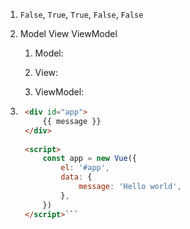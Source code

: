 1. `False`, `True`, `True`, `False`, `False`

2. Model View ViewModel

    1. Model: 

    2. View: 

    3. ViewModel: 

3. ```html
    <div id="app">
        {{ message }}
    </div>
    
    <script>
        const app = new Vue({
            el: '#app',
            data: {
                message: 'Hello world',
            },
        })
    </script>```